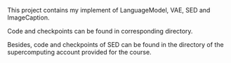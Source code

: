 This project contains my implement of LanguageModel, VAE, SED and ImageCaption.

Code and checkpoints can be found in corresponding directory.

Besides, code and checkpoints of SED can be found in the directory of the supercomputing account provided for the course.
